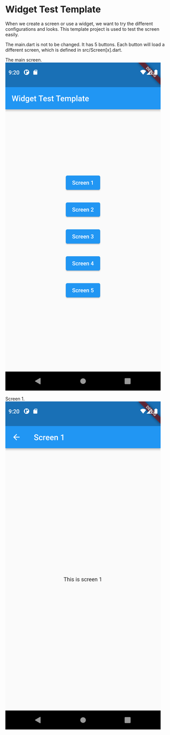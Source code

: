 # Widget Test Template

When we create a screen or use a widget, we want to try the different configurations and looks. This template project is used to test the screen easily.

The main.dart is not to be changed. It has 5 buttons. Each button will load a different screen, which is defined in src/Screen[x].dart.

The main screen.
![Main Screen](screenshot/main.png)

Screen 1.
![Screen 1](screenshot/screen1.png)